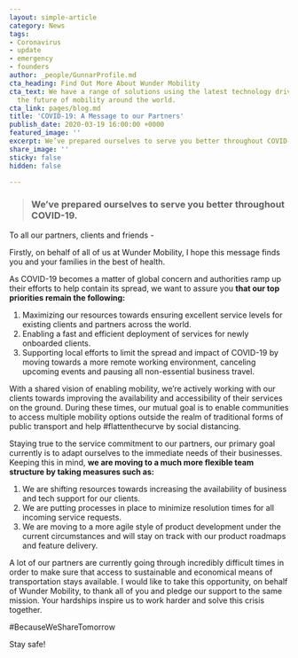 ```yaml
---
layout: simple-article
category: News
tags:
- Coronavirus
- update
- emergency
- founders
author: _people/GunnarProfile.md
cta_heading: Find Out More About Wunder Mobility
cta_text: We have a range of solutions using the latest technology driving forward
  the future of mobility around the world.
cta_link: pages/blog.md
title: 'COVID-19: A Message to our Partners'
publish_date: 2020-03-19 16:00:00 +0000
featured_image: ''
excerpt: We’ve prepared ourselves to serve you better throughout COVID-19.
share_image: ''
sticky: false
hidden: false

---
```


> ### We’ve prepared ourselves to serve you better throughout COVID-19.

To all our partners, clients and friends -

Firstly, on behalf of all of us at Wunder Mobility, I hope this message finds you and your families in the best of health.

As COVID-19 becomes a matter of global concern and authorities ramp up their efforts to help contain its spread, we want to assure you **that our top priorities remain the following:**

1. Maximizing our resources towards ensuring excellent service levels for existing clients and partners across the world.
2. Enabling a fast and efficient deployment of services for newly onboarded clients.
3. Supporting local efforts to limit the spread and impact of COVID-19 by moving towards a more remote working environment, canceling upcoming events and pausing all non-essential business travel.

With a shared vision of enabling mobility, we’re actively working with our clients towards improving the availability and accessibility of their services on the ground. During these times, our mutual goal is to enable communities to access multiple mobility options outside the realm of traditional forms of public transport and help #flattenthecurve by social distancing.

Staying true to the service commitment to our partners, our primary goal currently is to adapt ourselves to the immediate needs of their businesses. Keeping this in mind, **we are moving to a much more flexible team structure by taking measures such as:**

1. We are shifting resources towards increasing the availability of business and tech support for our clients.
2. We are putting processes in place to minimize resolution times for all incoming service requests.
3. We are moving to a more agile style of product development under the current circumstances and will stay on track with our product roadmaps and feature delivery.

A lot of our partners are currently going through incredibly difficult times in order to make sure that access to sustainable and economical means of transportation stays available. I would like to take this opportunity, on behalf of Wunder Mobility, to thank all of you and pledge our support to the same mission. Your hardships inspire us to work harder and solve this crisis together.

\#BecauseWeShareTomorrow

Stay safe!